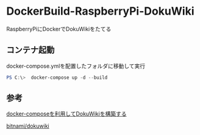 # DockerBuild-RaspberryPi-DokuWiki
RaspberryPiにDockerでDokuWikiをたてる

## コンテナ起動
docker-compose.ymlを配置したフォルダに移動して実行
~~~powershell
PS C:\>  docker-compose up -d --build
~~~

## 参考
[docker-composeを利用してDokuWikiを構築する](https://mebee.info/2020/07/04/post-13052/)

[bitnami/dokuwiki](https://hub.docker.com/r/bitnami/dokuwiki/)


